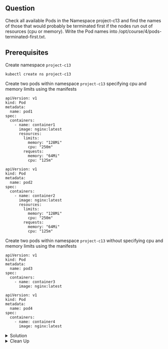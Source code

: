 ## Question

Check all available Pods in the Namespace project-c13 and find the names of those that would probably be terminated first if the nodes run out of resources (cpu or memory).
Write the Pod names into /opt/course/4/pods-terminated-first.txt.

## Prerequisites

Create namespace `project-c13`

```
kubectl create ns project-c13
```

Create two pods within namespace `project-c13` specifying cpu and memory limits using the manifests

```
apiVersion: v1
kind: Pod
metadata:
  name: pod1
spec:
  containers:
    - name: container1
      image: nginx:latest
      resources:
        limits:
          memory: "128Mi"
          cpu: "250m"
        requests:
          memory: "64Mi"
          cpu: "125m"
```

```
apiVersion: v1
kind: Pod
metadata:
  name: pod2
spec:
  containers:
    - name: container2
      image: nginx:latest
      resources:
        limits:
          memory: "128Mi"
          cpu: "250m"
        requests:
          memory: "64Mi"
          cpu: "125m"
```         

Create two pods within namespace `project-c13` without specifying cpu and memory limits using the manifests

```
apiVersion: v1
kind: Pod
metadata:
  name: pod3
spec:
  containers:
    - name: container3
      image: nginx:latest
```

```
apiVersion: v1
kind: Pod
metadata:
  name: pod4
spec:
  containers:
    - name: container4
      image: nginx:latest
```

<details>
<summary> Solution </summary>

Pods without resource request/limits will be evicted first

```
kubectl get pods -o jsonpath="{range .items[*]}{.metadata.name}{'\t'}[{.spec.containers[*].name},{.spec.containers[*].resources}]{'\n'}{end}"
```

Write `pod3` and `pod4` into the file `/opt/course/4/pods-terminated-first.txt`.
</details>

<details>
<summary> Clean Up </summary>

kubectl -n project-c13 delete pod pod1 pod2 pod3 pod4
</details>

